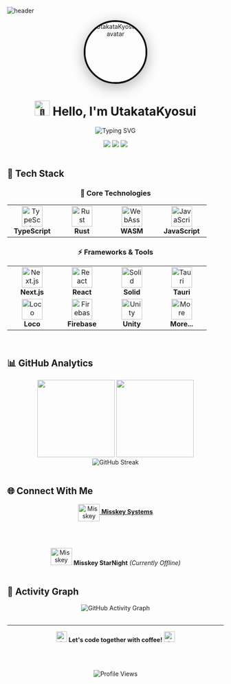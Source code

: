 ![header](./header.png)

<div align="center">
  
  <img src="https://avatars.githubusercontent.com/UtakataKyosui" width="140" style="border-radius: 50%; border: 4px solid #0d1117; box-shadow: 0 8px 32px rgba(0,0,0,0.3);" alt="UtakataKyosui's avatar"/>
  
  <h1>
    <img src="https://raw.githubusercontent.com/Tarikul-Islam-Anik/Animated-Fluent-Emojis/master/Emojis/Hand%20gestures/Waving%20Hand.png" alt="👋" width="35" height="35" />
    Hello, I'm <strong>UtakataKyosui</strong>
  </h1>
  
  <p>
    <img src="https://readme-typing-svg.herokuapp.com?font=Fira+Code&size=22&duration=3000&pause=1000&color=58A6FF&background=0D111700&center=true&vCenter=true&multiline=true&width=600&height=80&lines=Web+Frontend+Engineer;TypeScript+%7C+Rust+%7C+WebAssembly;Coffee+%E2%98%95+%26+Code+Enthusiast" alt="Typing SVG" />
  </p>

  <div align="center">
    <img src="https://img.shields.io/badge/🎯_Focus-Frontend_Development-blue?style=for-the-badge&color=0d1117&labelColor=58a6ff" />
    <img src="https://img.shields.io/badge/💻_Code-TypeScript%20%7C%20Rust-blue?style=for-the-badge&color=0d1117&labelColor=f85149" />
    <img src="https://img.shields.io/badge/☕_Fuel-Coffee-blue?style=for-the-badge&color=0d1117&labelColor=8b5cf6" />
  </div>

</div>

<br/>

## 🚀 Tech Stack

<div align="center">

### 💎 Core Technologies
<table>
<tr>
<td align="center" width="100">
<img src="https://skillicons.dev/icons?i=typescript" width="48" height="48" alt="TypeScript" />
<br/><strong>TypeScript</strong>
</td>
<td align="center" width="100">
<img src="https://skillicons.dev/icons?i=rust" width="48" height="48" alt="Rust" />
<br/><strong>Rust</strong>
</td>
<td align="center" width="100">
<img src="https://skillicons.dev/icons?i=wasm" width="48" height="48" alt="WebAssembly" />
<br/><strong>WASM</strong>
</td>
<td align="center" width="100">
<img src="https://skillicons.dev/icons?i=javascript" width="48" height="48" alt="JavaScript" />
<br/><strong>JavaScript</strong>
</td>
</tr>
</table>

### ⚡ Frameworks & Tools
<table>
<tr>
<td align="center" width="100">
<img src="https://skillicons.dev/icons?i=nextjs" width="48" height="48" alt="Next.js" />
<br/><strong>Next.js</strong>
</td>
<td align="center" width="100">
<img src="https://skillicons.dev/icons?i=react" width="48" height="48" alt="React" />
<br/><strong>React</strong>
</td>
<td align="center" width="100">
<img src="https://skillicons.dev/icons?i=solidjs" width="48" height="48" alt="Solid" />
<br/><strong>Solid</strong>
</td>
<td align="center" width="100">
<img src="https://skillicons.dev/icons?i=tauri" width="48" height="48" alt="Tauri" />
<br/><strong>Tauri</strong>
</td>
</tr>
<tr>
<td align="center" width="100">
<img src="https://loco.rs/icon.svg" width="48" height="48" alt="Loco" />
<br/><strong>Loco</strong>
</td>
<td align="center" width="100">
<img src="https://skillicons.dev/icons?i=firebase" width="48" height="48" alt="Firebase" />
<br/><strong>Firebase</strong>
</td>
<td align="center" width="100">
<img src="https://skillicons.dev/icons?i=unity" width="48" height="48" alt="Unity" />
<br/><strong>Unity</strong>
</td>
<td align="center" width="100">
<img src="https://raw.githubusercontent.com/Tarikul-Islam-Anik/Animated-Fluent-Emojis/master/Emojis/Objects/Gear.png" width="48" height="48" alt="More" />
<br/><strong>More...</strong>
</td>
</tr>
</table>

</div>

<br/>

## 📊 GitHub Analytics

<div align="center">
  <img height="180em" src="https://github-readme-stats.vercel.app/api?username=UtakataKyosui&show_icons=true&theme=tokyonight&include_all_commits=true&count_private=true&hide_border=true&bg_color=0d1117&title_color=58a6ff&icon_color=58a6ff&text_color=c9d1d9"/>
  <img height="180em" src="https://github-readme-stats.vercel.app/api/top-langs/?username=UtakataKyosui&layout=compact&langs_count=8&theme=tokyonight&hide_border=true&bg_color=0d1117&title_color=58a6ff&text_color=c9d1d9"/>
</div>

<div align="center">
  <img src="https://streak-stats.demolab.com?user=UtakataKyosui&theme=tokyonight&hide_border=true&background=0d1117&stroke=58a6ff&ring=58a6ff&fire=f85149&currStreakLabel=58a6ff" alt="GitHub Streak" />
</div>

<br/>

## 🌐 Connect With Me

<div align="center">
  
  <a href="https://misskey.systems/@UtakataKyosui" target="_blank">
    <img align="center" src="https://storage.misskey.systems/storage/files/489b622c-bf02-49a6-a7cc-c67ba1f0930f.png" alt="Misskey Systems" height="40" width="50" />
    <strong>Misskey Systems</strong>
  </a>
  
  <br/><br/>
  
  <img src="https://pub-83d43dd575744f20970bf4cfaf2abf1c.r2.dev/starrynight_icon.png" alt="Misskey StarNight" height="40" width="50" />
  <strong>Misskey StarNight</strong> <em>(Currently Offline)</em>

</div>

<br/>

## 💫 Activity Graph

<div align="center">
  <img src="https://github-readme-activity-graph.vercel.app/graph?username=UtakataKyosui&theme=tokyo-night&hide_border=true&bg_color=0d1117&color=58a6ff&line=58a6ff&point=f85149" alt="GitHub Activity Graph" />
</div>

<br/>

---

<div align="center">
  
  <img src="https://raw.githubusercontent.com/Tarikul-Islam-Anik/Animated-Fluent-Emojis/master/Emojis/Objects/Hot%20Beverage.png" alt="☕" width="25" height="25" />
  <strong>Let's code together with coffee!</strong>
  <img src="https://raw.githubusercontent.com/Tarikul-Islam-Anik/Animated-Fluent-Emojis/master/Emojis/Objects/Hot%20Beverage.png" alt="☕" width="25" height="25" />
  
  <br/><br/>
  
  <img src="https://komarev.com/ghpvc/?username=UtakataKyosui&color=58a6ff&style=for-the-badge&label=Profile+Views" alt="Profile Views" />
  
</div>